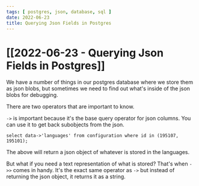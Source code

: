 ```yaml
---
tags: [ postgres, json, database, sql ]
date: 2022-06-23
title: Querying Json Fields in Postgres
---
```


# [[2022-06-23 - Querying Json Fields in Postgres]]

We have a number of things in our postgres database where we store them as json blobs, but sometimes we need to find out what's inside of the json blobs for debugging.

There are two operators that are important to know.

`->` is important because it's the base query operator for json columns. You can use it to get back subobjects from the json.

```
select data->'languages' from configuration where id in (195107, 195101);
```

The above will return a json object of whatever is stored in the languages.

But what if you need a text representation of what is stored? That's when `->>` comes in handy. It's the exact same operator as `->` but instead of returning the json object, it returns it as a string.